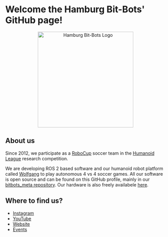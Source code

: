 # Welcome the Hamburg Bit-Bots' GitHub page!

<p align="center">
  <img alt="Hamburg Bit-Bots Logo" src="https://github.com/bit-bots/.github/assets/34797331/9e2d95a2-3e50-44e4-a3d3-ea79b1d9a2c7" width="300" />
</p>

## About us

Since 2012, we participate as a [RoboCup](https://www.robocup.org/) soccer team in the [Humanoid League](https://humanoid.robocup.org/) research competition.

We are developing ROS 2 based software and our humanoid robot platform called [Wolfgang](https://www.researchgate.net/publication/352777711_Wolfgang-OP_A_Robust_Humanoid_Robot_Platform_for_Research_and_Competitions) to play autonomous 4 vs 4 soccer games.
All our software is open source and can be found on this GitHub profile, mainly in our [bitbots_meta repository](https://github.com/bit-bots/bitbots_meta).
Our hardware is also freely availabele [here](https://github.com/bit-bots/bitbots_hardware/).

## Where to find us?

- [Instagram](https://www.instagram.com/hhbitbots/)
- [YouTube](https://www.youtube.com/user/HamburgBitBots)
- [Website](https://robocup.informatik.uni-hamburg.de/en/contact/)
- [Events](https://robocup.informatik.uni-hamburg.de/en/events/)
